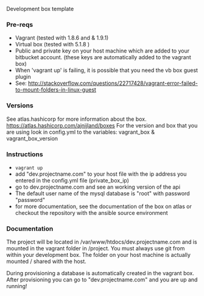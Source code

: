 Development box template

### Pre-reqs

* Vagrant (tested with 1.8.6 and & 1.9.1)
* Virtual box (tested with 5.1.8 )
* Public and private key on your host machine which are added to your bitbucket account. (these keys are automatically
  added to the vagrant box)
* When 'vagrant up' is failing, it is possible that you need the vb box guest plugin
* See: http://stackoverflow.com/questions/22717428/vagrant-error-failed-to-mount-folders-in-linux-guest

### Versions

See atlas.hashicorp for more information about the box. 
https://atlas.hashicorp.com/ajnijland/boxes
For the version and box that you are using look in config.yml to the variables:
vagrant_box & vagrant_box_version

### Instructions

* `vagrant up`
* add "dev.projectname.com" to your host file with the ip address you entered in the config.yml file (private_box_ip)
* go to dev.projectname.com and see an working version of the api
* The default user name of the mysql database is "root" with password "password"
* for more documentation, see the documentation of the box on atlas or checkout the repository with the ansible source environment

### Documentation

The project will be located in /var/www/htdocs/dev.projectname.com and is mounted in the vagrant folder in /project.
You must always use git from within your development box. The folder on your host machine is actually mounted / shared
with the host.

During provisioning a database is automatically created in the vagrant box. After provisioning you can go to "dev.projectname.com" and you are up and running!
